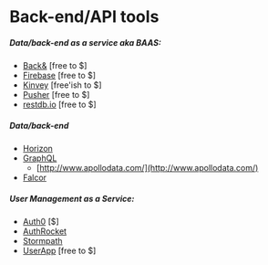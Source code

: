 # Back-end/API tools

##### Data/back-end as a service aka BAAS:

* [Back&](https://www.backand.com/) [free to $]
* [Firebase](https://www.firebase.com/index.html) [free to $]
* [Kinvey](http://www.kinvey.com/) [free'ish to $]
* [Pusher](https://pusher.com/) [free to $]
* [restdb.io](https://restdb.io/) [free to $]

##### Data/back-end

* [Horizon](http://horizon.io/)
* [GraphQL](http://graphql.org/)
  * [http://www.apollodata.com/](http://www.apollodata.com/)
* [Falcor](https://netflix.github.io/falcor/)

##### User Management as a Service:

* [Auth0](https://auth0.com) [$]
* [AuthRocket](https://authrocket.com)
* [Stormpath](https://stormpath.com/)
* [UserApp](https://www.userapp.io/) [free to $]













































 






